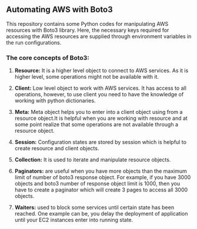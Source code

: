 ## Automating AWS with Boto3 
This repository contains some Python codes for manipulating AWS resources with Boto3 library. Here, the necessary keys required for accessing the AWS resources are supplied through environment variables in the run configurations. 
  
### The core concepts of Boto3:
1. **Resource:** It is a higher level object to connect to AWS services. As it is higher level, some operations might not be available with it.

2. **Client:** Low level object to work with AWS services. It has access to all operations, however, to use client you need to have the knowledge of working with python dictionaries.

3. **Meta:** Meta object helps you to enter into a client object using from a resource object.It is helpful when you are working with resource and at some point realize that some operations are not available through a resource object. 

4. **Session:** Configuration states are stored by session which is helpful to create resource and client objects.

5. **Collection:** It is used to iterate and manipulate resource objects. 

6. **Paginators:** are useful when you have more objects than the maximum limit of number of boto3 response object. For example, if you have 3000 objects and boto3 number of response object limit is 1000, then you have to create a paginator which will create 3 pages to access all 3000 objects. 

7. **Waiters:** used to block some services until certain state has been reached. One example can be, you delay the deployment of application until your EC2 instances enter into running state.      
